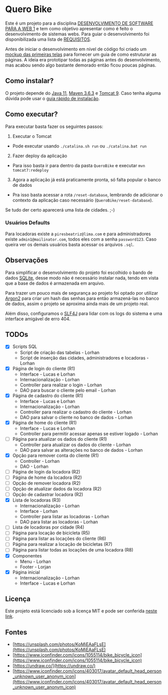 # Quero Bike
Este é um projeto para a disciplina [DESENVOLVIMENTO DE SOFTWARE PARA A WEB 1](https://github.com/delanobeder/DSW1) e tem como objetivo apresentar como é feito o desenvolvimento de sistemas webs. Para guiar o desenvolvimento foi disponibilizada uma lista de [REQUISITOS](./REQUIREMENTS.md).

Antes de iniciar o desenvolvimento em nível de código foi criado um [mockup das primeiras telas](https://www.figma.com/file/cLglVX5tENwQjAlL9EUDWo/QueroBike) para fornecer um guia de como estruturar as páginas. A ideia era prototipar todas as páginas antes do desenvolvimento, mas acabou sendo algo bastante demorado então ficou poucas páginas.

## Como instalar?
O projeto depende do [Java 11](https://openjdk.java.net/projects/jdk/11/), [Maven 3.6.3](https://maven.apache.org/download.cgi) e [Tomcat 9](https://tomcat.apache.org/download-90.cgi). Caso tenha alguma dúvida pode usar o [guia rápido de instalação](https://github.com/delanobeder/DSW1/blob/master/software.md).

## Como executar?
Para executar basta fazer os seguintes passos:
1. Executar o Tomcat
  - Pode executar usando `./catalina.sh run` ou `./catalina.bat run`
2. Fazer deploy da aplicação
  - Para isso basta ir para dentro da pasta `QueroBike` e executar `mvn tomcat7:redeploy`
3. Agora a aplicação já está praticamente pronta, só falta popular o banco de dados
  - Pra isso basta acessar a rota `/reset-database`, lembrando de adicionar o contexto da aplicação caso necessário (`QueroBike/reset-database`).

Se tudo der certo aparecerá uma lista de cidades. ;-)

### Usuários Defaults
Para locadoras existe a `piresbeatriz@lima.com` e para administradores existe `admin1@mailinator.com`, todos eles com a senha `password123`. Caso queira ver os demais usuários basta acessar os arquivos `.sql`.

## Observações
Para simplificar o desenvolvimento do projeto foi escolhido o bando de dados [SQLite](https://en.wikipedia.org/wiki/SQLite), desse modo não é necessário instalar nada, tendo em vista que a base de dados é armazenada em arquivo.

Para trazer um pouco mais de segurança ao projeto foi optado por utilizar [Argon2](https://en.wikipedia.org/wiki/Argon2) para criar um hash das senhas para então armazená-las no banco de dados, assim o projeto se aproxima ainda mais de um projeto real.

Além disso, configuramos o [SLF4J](http://www.slf4j.org/) para lidar com os logs do sistema e uma interface amigável de erro 404.

## TODOs
- [x] Scripts SQL
  - Script de criação das tabelas - Lorhan
  - Script de inserção das cidades, administradores e locadoras - Lorhan
- [x] Página de login do cliente (R1)
  - Interface - Lucas e Lorhan
  - Internacionalização - Lorhan
  - Controller para realizar o login - Lorhan
  - DAO para buscar o cliente pelo email - Lorhan
- [x] Página de cadastro do cliente (R1)
  - Interface - Lucas e Lorhan
  - Internacionalização - Lorhan
  - Controller para realizar o cadastro do cliente - Lorhan
  - DAO para salvar o cliente no banco de dados - Lorhan
- [x] Página de home do cliente (R1)
  - Interface - Lucas e Lorhan
  - Controller para permitir acessar apenas se estiver logado - Lorhan
- [ ] Página para atualizar os dados do cliente (R1)
  - Controller para atualizar os dados do cliente - Lorhan
  - DAO para salvar as alterações no banco de dados - Lorhan
- [x] Opção para remover conta do cliente (R1)
  - Controller - Lorhan
  - DAO - Lorhan
- [ ] Página de login da locadora (R2)
- [ ] Página de home da locadora (R2)
- [ ] Opção de remover locadora (R2)
- [ ] Opção de atualizar dados da locadora (R2)
- [ ] Opção de cadastrar locadora (R2)
- [x] Lista de locadoras (R3)
  - Internacionalização - Lorhan
  - Interface - Lorhan
  - Controller para listar as locadoras - Lorhan
  - DAO para listar as locadoras - Lorhan
- [ ] Lista de locadoras por cidade (R4)
- [ ] Página para locação de bicicleta (R5)
- [ ] Página para listar as locações do cliente (R6)
- [ ] Página para realizar a locação de bicicletas (R7)
- [ ] Página para listar todas as locações de uma locadora (R8)
- [x] Componentes
  - Menu - Lorhan
  - Footer - Lorjan
- [x] Página inicial
  - Internacionalização - Lorhan
  - Interface - Lucas e Lorhan

## Licença
Este projeto está licenciado sob a licença MIT e pode ser conferida [neste link](./LICENSE).

## Fontes
- [https://unsplash.com/photos/KoMiEAaFLsE](https://unsplash.com/photos/KoMiEAaFLsE)
- [https://www.iconfinder.com/icons/1055114/bike_bicycle_icon](https://www.iconfinder.com/icons/1055114/bike_bicycle_icon)
- [https://undraw.co/](https://undraw.co/)
- [https://www.iconfinder.com/icons/403017/avatar_default_head_person_unknown_user_anonym_icon](https://www.iconfinder.com/icons/403017/avatar_default_head_person_unknown_user_anonym_icon)

